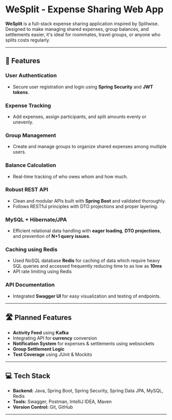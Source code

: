 # WeSplit - Expense Sharing Web App 

**WeSplit** is a full-stack expense sharing application inspired by Splitwise. Designed to make managing shared expenses, group balances, and settlements easier, it's ideal for roommates, travel groups, or anyone who splits costs regularly.

---

## 🔑 Features

###  User Authentication
- Secure user registration and login using **Spring Security** and **JWT tokens**.

###  Expense Tracking
- Add expenses, assign participants, and split amounts evenly or unevenly.

###  Group Management
- Create and manage groups to organize shared expenses among multiple users.

###  Balance Calculation
- Real-time tracking of who owes whom and how much.

###  Robust REST API
- Clean and modular APIs built with **Spring Boot** and validated thoroughly.
- Follows RESTful principles with DTO projections and proper layering.

###  MySQL + Hibernate/JPA
- Efficient relational data handling with **eager loading**, **DTO projections**, and prevention of **N+1 query issues**.

### Caching using Redis
- Used NoSQL database **Redis** for caching of data which require heavy SQL queries and accessed frequently reducing time to as low as **10ms**
- API rate limiting using Redis 

###  API Documentation
- Integrated **Swagger UI** for easy visualization and testing of endpoints.

---

## 🛣️ Planned Features

-  **Activity Feed** using **Kafka**
-  Integrating API for **currency** conversion
-  **Notification System** for expenses & settlements using websockets
-  **Group Settlement Logic**
-  **Test Coverage** using JUnit & Mockito

---

## 💻 Tech Stack

- **Backend:** Java, Spring Boot, Spring Security, Spring Data JPA, MySQL, Redis
- **Tools:** Swagger, Postman, IntelliJ IDEA, Maven
- **Version Control:** Git, GitHub

---

